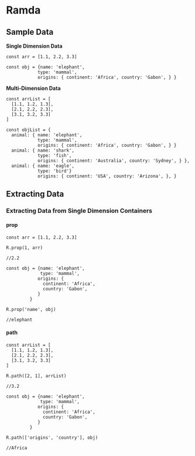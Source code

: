 # Ramda

## Sample Data

**Single Dimension Data**
```
const arr = [1.1, 2.2, 3.3]

const obj = {name: 'elephant', 
			type: 'mammal', 
			origins: { continent: 'Africa', country: 'Gabon', } }
```
**Multi-Dimension Data**
```
const arrList = [
  [1.1, 1.2, 1.3],
  [2.1, 2.2, 2.3],
  [3.1, 3.2, 3.3]
]

const objList = {
  animal: { name: 'elephant', 
			type: 'mammal', 
			origins: { continent: 'Africa', country: 'Gabon', } }
  animal: {	name: 'shark',
		    type: 'fish',
		    origins: { continent: 'Australia', country: 'Sydney', } },
  animal: { name: 'eagle',
		    type: 'bird'}
		    origins: { continent: 'USA', country: 'Arizona', }, }
```

## Extracting Data

### Extracting Data from Single Dimension Containers

#### prop
```
const arr = [1.1, 2.2, 3.3]

R.prop(1, arr)

//2.2
```
```
const obj = {name: 'elephant', 
             type: 'mammal',
            origins: {
              continent: 'Africa',
              country: 'Gabon',
            }
         }

R.prop('name', obj)

//elephant
```

#### path
```
const arrList = [
  [1.1, 1.2, 1.3],
  [2.1, 2.2, 2.3],
  [3.1, 3.2, 3.3]
]

R.path([2, 1], arrList)

//3.2
```
```
const obj = {name: 'elephant', 
             type: 'mammal',
            origins: {
              continent: 'Africa',
              country: 'Gabon',
            }
         }

R.path(['origins', 'country'], obj)

//Africa
```



<!--stackedit_data:
eyJoaXN0b3J5IjpbLTExMjE3MDcwODYsMTg5MTgyMDM1LC00ND
kyNjg0ODMsNTk4OTkxNDIwLC0xMTAxNDY0ODAwLC00MjI5MDU3
NjUsLTExMzIxOTM3Nl19
-->